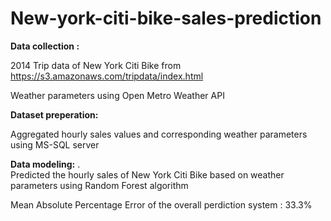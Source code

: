 # New-york-citi-bike-sales-prediction

**Data collection :**

  2014 Trip data of New York Citi Bike from  https://s3.amazonaws.com/tripdata/index.html
  
  Weather parameters using  Open Metro Weather API

**Dataset preperation:**

   Aggregated hourly sales values and corresponding weather parameters using MS-SQL server
 
**Data modeling:**
.
  <br />Predicted the hourly sales of New York Citi Bike based on weather parameters using Random Forest algorithm
   
  Mean Absolute Percentage Error of the overall perdiction system : 33.3%
